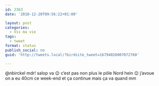 ```yaml
---
id: 2363
date: '2010-12-20T09:56:22+01:00'

layout: post
categories:
  - Vis ma vie
tags:
  - tweet
format: status
publish_social: no
guid: 'http://tweets.local/?birdsite_tweet=16794026007072768'

---
```


@nbirckel mdr! salop va 😉 c’est pas non plus le pôle Nord hein 😉 j’avoue on a eu 40cm ce week-end et ça continue mais ça va quand mm